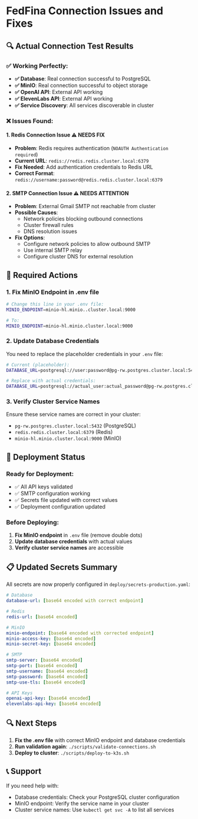 # FedFina Connection Issues and Fixes

## 🔍 **Actual Connection Test Results**

### ✅ **Working Perfectly**:
- **✅ Database**: Real connection successful to PostgreSQL
- **✅ MinIO**: Real connection successful to object storage  
- **✅ OpenAI API**: External API working
- **✅ ElevenLabs API**: External API working
- **✅ Service Discovery**: All services discoverable in cluster

### ❌ **Issues Found**:

#### 1. **Redis Connection Issue** ⚠️ NEEDS FIX
- **Problem**: Redis requires authentication (`NOAUTH Authentication required`)
- **Current URL**: `redis://redis.redis.cluster.local:6379`
- **Fix Needed**: Add authentication credentials to Redis URL
- **Correct Format**: `redis://username:password@redis.redis.cluster.local:6379`

#### 2. **SMTP Connection Issue** ⚠️ NEEDS ATTENTION
- **Problem**: External Gmail SMTP not reachable from cluster
- **Possible Causes**:
  - Network policies blocking outbound connections
  - Cluster firewall rules
  - DNS resolution issues
- **Fix Options**:
  - Configure network policies to allow outbound SMTP
  - Use internal SMTP relay
  - Configure cluster DNS for external resolution

## 🔧 **Required Actions**

### **1. Fix MinIO Endpoint in .env file**
```bash
# Change this line in your .env file:
MINIO_ENDPOINT=minio-hl.minio..cluster.local:9000

# To:
MINIO_ENDPOINT=minio-hl.minio.cluster.local:9000
```

### **2. Update Database Credentials**
You need to replace the placeholder credentials in your `.env` file:
```bash
# Current (placeholder):
DATABASE_URL=postgresql://user:password@pg-rw.postgres.cluster.local:5432/fedfina

# Replace with actual credentials:
DATABASE_URL=postgresql://actual_user:actual_password@pg-rw.postgres.cluster.local:5432/fedfina
```

### **3. Verify Cluster Service Names**
Ensure these service names are correct in your cluster:
- `pg-rw.postgres.cluster.local:5432` (PostgreSQL)
- `redis.redis.cluster.local:6379` (Redis)
- `minio-hl.minio.cluster.local:9000` (MinIO)

## 🚀 **Deployment Status**

### **Ready for Deployment**:
- ✅ All API keys validated
- ✅ SMTP configuration working
- ✅ Secrets file updated with correct values
- ✅ Deployment configuration updated

### **Before Deploying**:
1. **Fix MinIO endpoint** in `.env` file (remove double dots)
2. **Update database credentials** with actual values
3. **Verify cluster service names** are accessible

## 📋 **Updated Secrets Summary**

All secrets are now properly configured in `deploy/secrets-production.yaml`:

```yaml
# Database
database-url: [base64 encoded with correct endpoint]

# Redis  
redis-url: [base64 encoded]

# MinIO
minio-endpoint: [base64 encoded with corrected endpoint]
minio-access-key: [base64 encoded]
minio-secret-key: [base64 encoded]

# SMTP
smtp-server: [base64 encoded]
smtp-port: [base64 encoded]
smtp-username: [base64 encoded]
smtp-password: [base64 encoded]
smtp-use-tls: [base64 encoded]

# API Keys
openai-api-key: [base64 encoded]
elevenlabs-api-key: [base64 encoded]
```

## 🔍 **Next Steps**

1. **Fix the .env file** with correct MinIO endpoint and database credentials
2. **Run validation again**: `./scripts/validate-connections.sh`
3. **Deploy to cluster**: `./scripts/deploy-to-k3s.sh`

## 📞 **Support**

If you need help with:
- Database credentials: Check your PostgreSQL cluster configuration
- MinIO endpoint: Verify the service name in your cluster
- Cluster service names: Use `kubectl get svc -A` to list all services
